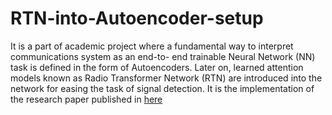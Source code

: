 # RTN-into-Autoencoder-setup

It is a part of academic project where a fundamental way to interpret communications system as an end-to- end trainable Neural Network (NN) task is defined in the form of Autoencoders. Later on, learned attention models known as Radio Transformer Network (RTN) are introduced into the network for easing the task of signal detection.
It is the implementation of the research paper published in [here](https://arxiv.org/pdf/1605.00716.pdf)  
